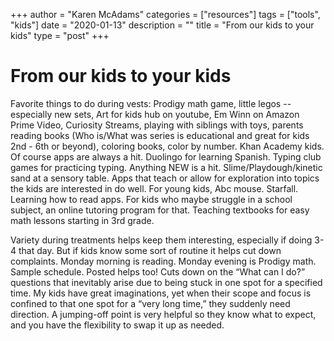 
+++
author = "Karen McAdams"
categories = ["resources"]
tags = ["tools", "kids"]
date = "2020-01-13"
description = ""
title = "From our kids to your kids"
type = "post"
+++



# From our kids to your kids
Favorite things to do during vests: Prodigy math game, little legos -- especially new sets, Art for kids hub on youtube, Em Winn on Amazon Prime Video, Curiosity Streams, playing with siblings with toys, parents reading books (Who is/What was series is educational and great for kids 2nd - 6th or beyond), coloring books, color by number. Khan Academy kids. Of course apps are always a hit. Duolingo for learning Spanish. Typing club games for practicing typing. Anything NEW is a hit. Slime/Playdough/kinetic sand at a sensory table. Apps that teach or allow for exploration into topics the kids are interested in do well. For young kids, Abc mouse. Starfall. Learning how to read apps. For kids who maybe struggle in a school subject, an online tutoring program for that. Teaching textbooks for easy math lessons starting in 3rd grade. 

Variety during treatments helps keep them interesting, especially if doing 3-4 that day. But if kids know some sort of routine it helps cut down complaints. Monday morning is reading. Monday evening is Prodigy math. Sample schedule. Posted helps too! Cuts down on the “What can I do?” questions that inevitably arise due to being stuck in one spot for a specified time. My kids have great imaginations, yet when their scope and focus is confined to that one spot for a “very long time,” they suddenly need direction. A jumping-off point is very helpful so they know what to expect, and you have the flexibility to swap it up as needed.
